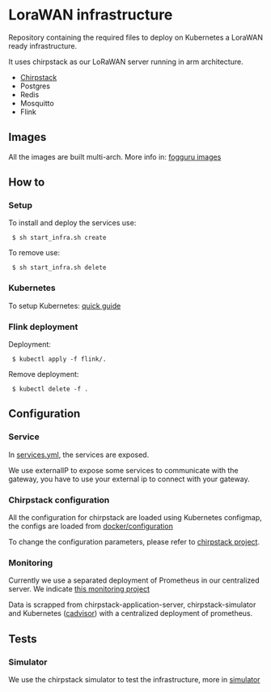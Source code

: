# LoraWAN infrastructure 

Repository containing the required files to deploy on Kubernetes a LoraWAN ready infrastructure.

It uses chirpstack as our LoRaWAN server running in arm architecture.

- [Chirpstack](https://www.chirpstack.io/)
- Postgres
- Redis
- Mosquitto
- Flink

## Images

All the images are built multi-arch.  More info in: [fogguru images](https://hub.docker.com/u/fogguru) 

## How to

### Setup 

To install and deploy the services use:

```
 $ sh start_infra.sh create
```

To remove use: 

```
 $ sh start_infra.sh delete
```

### Kubernetes

To setup Kubernetes: [quick guide](kubernetes/install.md)

### Flink deployment

Deployment: 

```
 $ kubectl apply -f flink/.
```

Remove deployment:

```
 $ kubectl delete -f .
```

## Configuration

### Service

In [services.yml](services.yaml), the services are exposed. 

We use externalIP to expose some services to communicate with the gateway, you have to use your external ip to connect with your gateway.

### Chirpstack configuration

All the configuration for chirpstack are loaded using Kubernetes configmap, the configs are loaded from [docker/configuration](docker/configuration)

To change the configuration parameters, please refer to [chirpstack project](https://www.chirpstack.io/overview/).

### Monitoring

Currently we use a separated deployment of Prometheus in our centralized server. We indicate [this monitoring project](https://github.com/uschtwill/docker_monitoring_logging_alerting)

Data is scrapped from chirpstack-application-server, chirpstack-simulator and Kubernetes ([cadvisor](https://github.com/google/cadvisor/tree/master/deploy/kubernetes)) with a centralized deployment of prometheus.

## Tests

### Simulator

We use the chirpstack simulator to test the infrastructure, more in [simulator](https://github.com/FogGuru/lorawan-infra/blob/master/simulator/README.md)


